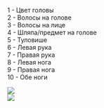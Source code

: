 <link rel="stylesheet" href="stylesheet.css">


1 - Цвет головы               <br>
2 - Волосы на голове          <br>
3 - Волосы на лице            <br>
4 - Шляпа/предмет на голове   <br>
5 - Туловише                  <br>
6 - Левая рука                <br>
7 - Правая рука               <br>
8 - Левая нога                <br>
9 - Правая нога               <br>
10 - Обе ноги                 <br>
                              
<div><img class="spin" src="https://psv4.userapi.com/c237231/u244767555/docs/d36/89b62a6712de/Sprite-0040.gif?extra=WC9qWJWQhAmz-Z3X0amVJ1quUGMPT5tDnY1APX-wxhe-4CXxHcCZ508DYIYVYBo1fFNeYCAcYH_6aRmY68RFg_n9GghjFLSzhTNxf23adMaGwCl539BWuqf-1E7fVVcKcYVzbNV8d-OoTwrbCkwvSsw"></div>

<img src="https://sun9-42.userapi.com/impg/pkbBy42MeGniMoJJfuV28KauPGv_q7CY9j3-Vw/u5-y1GretJs.jpg?size=1376x373&quality=96&sign=351e22df0828d08142f1a683f2b04c8b&type=album">
